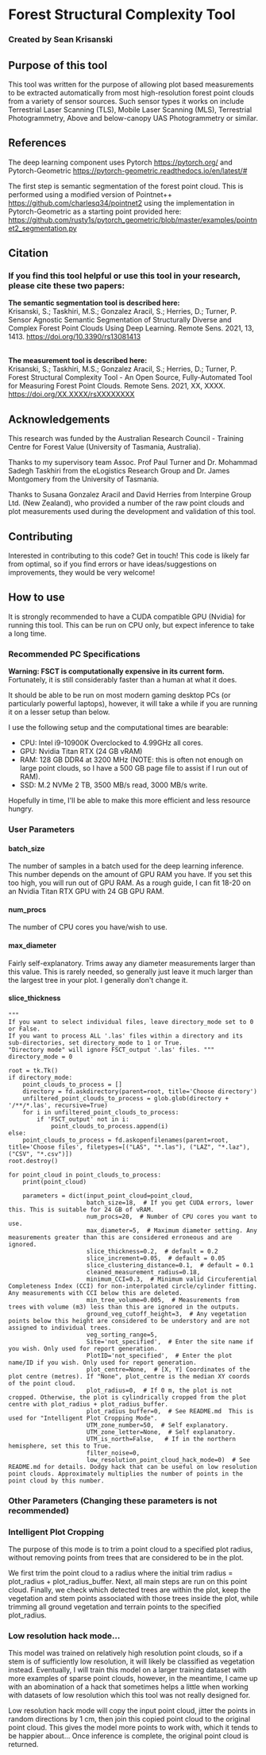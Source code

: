 # Forest Structural Complexity Tool
### Created by Sean Krisanski
## Purpose of this tool

This tool was written for the purpose of allowing plot based measurements to be extracted automatically from most
high-resolution forest point clouds from a variety of sensor sources. Such sensor types it works on include
Terrestrial Laser Scanning (TLS), Mobile Laser Scanning (MLS), Terrestrial Photogrammetry, Above and below-canopy
UAS Photogrammetry or similar. 

## References

The deep learning component uses Pytorch https://pytorch.org/ and Pytorch-Geometric 
https://pytorch-geometric.readthedocs.io/en/latest/#

The first step is semantic segmentation of the forest point cloud. This is performed using a modified version of
Pointnet++ https://github.com/charlesq34/pointnet2 using the implementation in Pytorch-Geometric as a starting point
provided here: https://github.com/rusty1s/pytorch_geometric/blob/master/examples/pointnet2_segmentation.py


## Citation
### If you find this tool helpful or use this tool in your research, please cite these two papers:

**The semantic segmentation tool is described here:**
\
Krisanski, S.; Taskhiri, M.S.; Gonzalez Aracil, S.; Herries, D.; Turner, P. Sensor Agnostic Semantic Segmentation of
Structurally Diverse and Complex Forest Point Clouds Using Deep Learning. Remote Sens. 2021, 13, 1413.
https://doi.org/10.3390/rs13081413

\
**The measurement tool is described here:**
\
Krisanski, S.; Taskhiri, M.S.; Gonzalez Aracil, S.; Herries, D.; Turner, P. Forest Structural Complexity Tool - An Open
Source, Fully-Automated Tool for Measuring Forest Point Clouds. Remote Sens. 2021, XX, XXXX. 
https://doi.org/XX.XXXX/rsXXXXXXXX

## Acknowledgements
This research was funded by the Australian Research Council - Training Centre for Forest Value 
(University of Tasmania, Australia).

Thanks to my supervisory team Assoc. Prof Paul Turner and Dr. Mohammad Sadegh Taskhiri from the eLogistics Research
Group and Dr. James Montgomery from the University of Tasmania.

Thanks to Susana Gonzalez Aracil and David Herries from Interpine Group Ltd. (New Zealand), who provided a number of the raw point
clouds and plot measurements used during the development and validation of this tool.


## Contributing
Interested in contributing to this code? Get in touch! This code is likely far from optimal, so if you find errors or 
have ideas/suggestions on improvements, they would be very welcome!

## How to use
It is strongly recommended to have a CUDA compatible GPU (Nvidia) for running this tool. This can be run on CPU
only, but expect inference to take a long time.

### Recommended PC Specifications
**Warning: FSCT is computationally expensive in its current form.** Fortunately, it is still considerably faster than a human 
at what it does.

It should be able to be run on most modern gaming desktop PCs (or particularly powerful laptops), however, it will
take a while if you are running it on a lesser setup than below.

I use the following setup and the computational times are bearable:
- CPU: Intel i9-10900K Overclocked to 4.99GHz all cores.
- GPU: Nvidia Titan RTX (24 GB vRAM)
- RAM: 128 GB DDR4 at 3200 MHz (NOTE: this is often not enough on large point clouds, so I have a 500 GB page file to assist if I run out of RAM).
- SSD: M.2 NVMe 2 TB, 3500 MB/s read,  3000 MB/s write.

Hopefully in time, I'll be able to make this more efficient and less resource hungry.

### User Parameters
#### batch_size
The number of samples in a batch used for the deep learning inference. This number depends on the amount of GPU RAM you
have. If you set this too high, you will run out of GPU RAM. As a rough guide, I can fit 18-20 on an Nvidia Titan RTX GPU with 24 GB GPU
RAM.

#### num_procs
The number of CPU cores you have/wish to use.

#### max_diameter
Fairly self-explanatory. Trims away any diameter measurements larger than this value. This is rarely needed, so 
generally just leave it much larger than the largest tree in your plot. I generally don't change it.




#### slice_thickness



    """
    If you want to select individual files, leave directory_mode set to 0 or False.
    If you want to process ALL '.las' files within a directory and its sub-directories, set directory_mode to 1 or True.
    "Directory mode" will ignore FSCT_output '.las' files. """
    directory_mode = 0

    root = tk.Tk()
    if directory_mode:
        point_clouds_to_process = []
        directory = fd.askdirectory(parent=root, title='Choose directory')
        unfiltered_point_clouds_to_process = glob.glob(directory + '/**/*.las', recursive=True)
        for i in unfiltered_point_clouds_to_process:
            if 'FSCT_output' not in i:
                point_clouds_to_process.append(i)
    else:
        point_clouds_to_process = fd.askopenfilenames(parent=root, title='Choose files', filetypes=[("LAS", "*.las"), ("LAZ", "*.laz"), ("CSV", "*.csv")])
    root.destroy()

    for point_cloud in point_clouds_to_process:
        print(point_cloud)

        parameters = dict(input_point_cloud=point_cloud,
                          batch_size=18,  # If you get CUDA errors, lower this. This is suitable for 24 GB of vRAM.
                          num_procs=20,  # Number of CPU cores you want to use.
                          max_diameter=5,  # Maximum diameter setting. Any measurements greater than this are considered erroneous and are ignored.
                          slice_thickness=0.2,  # default = 0.2
                          slice_increment=0.05,  # default = 0.05
                          slice_clustering_distance=0.1,  # default = 0.1
                          cleaned_measurement_radius=0.18,
                          minimum_CCI=0.3,  # Minimum valid Circuferential Completeness Index (CCI) for non-interpolated circle/cylinder fitting. Any measurements with CCI below this are deleted.
                          min_tree_volume=0.005,  # Measurements from trees with volume (m3) less than this are ignored in the outputs.
                          ground_veg_cutoff_height=3,  # Any vegetation points below this height are considered to be understory and are not assigned to individual trees.
                          veg_sorting_range=5,
                          Site='not_specified',  # Enter the site name if you wish. Only used for report generation.
                          PlotID='not_specified',  # Enter the plot name/ID if you wish. Only used for report generation.
                          plot_centre=None,  # [X, Y] Coordinates of the plot centre (metres). If "None", plot_centre is the median XY coords of the point cloud.
                          plot_radius=0,  # If 0 m, the plot is not cropped. Otherwise, the plot is cylindrically cropped from the plot centre with plot_radius + plot_radius_buffer.
                          plot_radius_buffer=0,  # See README.md  This is used for "Intelligent Plot Cropping Mode".
                          UTM_zone_number=50,  # Self explanatory.
                          UTM_zone_letter=None,  # Self explanatory.
                          UTM_is_north=False,   # If in the northern hemisphere, set this to True.
                          filter_noise=0,
                          low_resolution_point_cloud_hack_mode=0)  # See README.md for details. Dodgy hack that can be useful on low resolution point clouds. Approximately multiplies the number of points in the point cloud by this number.


### Other Parameters (Changing these parameters is not recommended)



### Intelligent Plot Cropping
The purpose of this mode is to trim a point cloud to a specified plot radius, without removing points from trees that
are considered to be in the plot.

We first trim the point cloud to a radius where the initial trim radius = plot_radius + plot_radius_buffer.
Next, all main steps are run on this point cloud. Finally, we check which detected trees are within the plot,
keep the vegetation and stem points associated with those trees inside the plot, while trimming all ground vegetation
and terrain points to the specified plot_radius.



### Low resolution hack mode...
This model was trained on relatively high resolution point clouds, so if a stem is of sufficiently low resolution,
it will likely be classified as vegetation instead. Eventually, I will train this model on a larger training dataset
with more examples of sparse point clouds, however, in the meantime, I came up with an abomination of a hack that
sometimes helps a little when working with datasets of low resolution which this tool was not really designed for.

Low resolution hack mode will copy the input point cloud, jitter the points in random directions by 1 cm, then join this
copied point cloud to the original point cloud. This gives the model more points to work with, which it tends to be
happier about...
Once inference is complete, the original point cloud is returned.